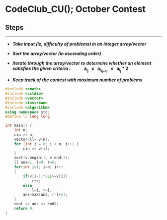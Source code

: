 # CodeClub_CU(); October Contest

## Steps

<hr>

- ***Take input (ie, difficulty of problems) in an integer array/vector***
- ***Sort the array/vector (in ascending order)***
- ***Iterate through the array/vector to determine whether an element satisfies the given criteria :*** &nbsp;&nbsp;&nbsp;&nbsp;&nbsp;&nbsp;&nbsp;&nbsp;&nbsp;
  **a<sub>i<sub>j</sub></sub> &nbsp; ≤ &nbsp; a<sub>i<sub>(j+1)</sub></sub> &nbsp; ≤ &nbsp; a<sub>i<sub>j</sub></sub> * 2**

- ***Keep track of the contest with maximum number of problems***

```cpp
#include <cmath>
#include <cstdio>
#include <vector>
#include <iostream>
#include <algorithm>
using namespace std;
#define ll long long

int main() {
    int n;
    cin >> n;
    vector<ll> v(n);
    for (int i = 0; i < n; i++) {
        cin >> v[i];
    }
    sort(v.begin(), v.end());
    ll ans=1, l=0, r=0;
    for(int i=1; i<n; i++)
    {
        if(v[i-1]*2LL>=v[i])
            r++;
        else 
            l=i, r=i;
        ans=max(ans, r-l+1);
    }
    cout << ans << endl;
    return 0;
}
```